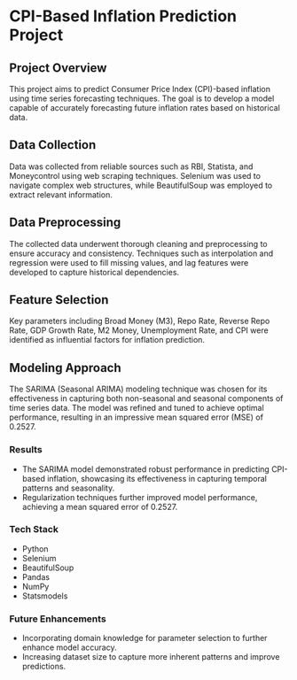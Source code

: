 
# CPI-Based Inflation Prediction Project

## Project Overview
This project aims to predict Consumer Price Index (CPI)-based inflation using time series forecasting techniques. The goal is to develop a model capable of accurately forecasting future inflation rates based on historical data.

## Data Collection
Data was collected from reliable sources such as RBI, Statista, and Moneycontrol using web scraping techniques. Selenium was used to navigate complex web structures, while BeautifulSoup was employed to extract relevant information.

## Data Preprocessing
The collected data underwent thorough cleaning and preprocessing to ensure accuracy and consistency. Techniques such as interpolation and regression were used to fill missing values, and lag features were developed to capture historical dependencies.

## Feature Selection
Key parameters including Broad Money (M3), Repo Rate, Reverse Repo Rate, GDP Growth Rate, M2 Money, Unemployment Rate, and CPI were identified as influential factors for inflation prediction.

## Modeling Approach
The SARIMA (Seasonal ARIMA) modeling technique was chosen for its effectiveness in capturing both non-seasonal and seasonal components of time series data. The model was refined and tuned to achieve optimal performance, resulting in an impressive mean squared error (MSE) of 0.2527.

### Results
- The SARIMA model demonstrated robust performance in predicting CPI-based inflation, showcasing its effectiveness in capturing temporal patterns and seasonality.
- Regularization techniques further improved model performance, achieving a mean squared error of 0.2527.

### Tech Stack
- Python
- Selenium
- BeautifulSoup
- Pandas
- NumPy
- Statsmodels

### Future Enhancements
- Incorporating domain knowledge for parameter selection to further enhance model accuracy.
- Increasing dataset size to capture more inherent patterns and improve predictions.
